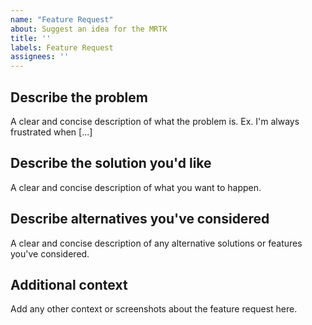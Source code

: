 ```yaml
---
name: "Feature Request"
about: Suggest an idea for the MRTK
title: ''
labels: Feature Request
assignees: ''
---
```


## Describe the problem

A clear and concise description of what the problem is. Ex. I'm always frustrated when [...]

## Describe the solution you'd like

A clear and concise description of what you want to happen.

## Describe alternatives you've considered

A clear and concise description of any alternative solutions or features you've considered.

## Additional context

Add any other context or screenshots about the feature request here.

